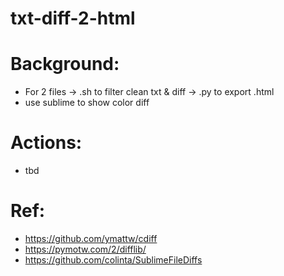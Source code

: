 # txt-diff-2-html
# Background:
- For 2 files -> .sh to filter clean txt & diff -> .py to export .html
- use sublime to show color diff 
# Actions:
- tbd
# Ref: 
- https://github.com/ymattw/cdiff
- https://pymotw.com/2/difflib/
- https://github.com/colinta/SublimeFileDiffs
